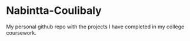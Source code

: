 # Nabintta-Coulibaly
My personal github repo with the projects I have completed in my college coursework.
